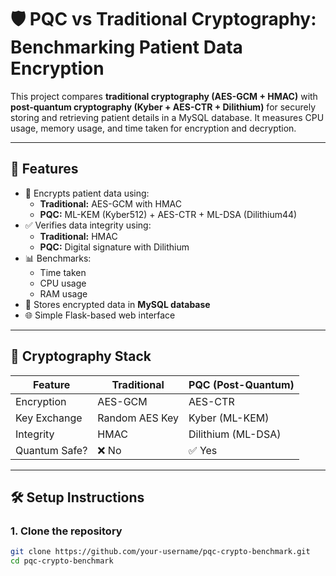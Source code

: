# 🛡️ PQC vs Traditional Cryptography: Benchmarking Patient Data Encryption

This project compares **traditional cryptography (AES-GCM + HMAC)** with **post-quantum cryptography (Kyber + AES-CTR + Dilithium)** for securely storing and retrieving patient details in a MySQL database. It measures CPU usage, memory usage, and time taken for encryption and decryption.

---

## 🚀 Features

- 🔐 Encrypts patient data using:
  - **Traditional:** AES-GCM with HMAC
  - **PQC:** ML-KEM (Kyber512) + AES-CTR + ML-DSA (Dilithium44)
- ✅ Verifies data integrity using:
  - **Traditional:** HMAC
  - **PQC:** Digital signature with Dilithium
- 📊 Benchmarks:
  - Time taken
  - CPU usage
  - RAM usage
- 💾 Stores encrypted data in **MySQL database**
- 🌐 Simple Flask-based web interface

---

## 🧪 Cryptography Stack

| Feature       | Traditional       | PQC (Post-Quantum)          |
|---------------|-------------------|-----------------------------|
| Encryption    | AES-GCM           | AES-CTR                     |
| Key Exchange  | Random AES Key    | Kyber (ML-KEM)              |
| Integrity     | HMAC              | Dilithium (ML-DSA)          |
| Quantum Safe? | ❌ No              | ✅ Yes                       |

---

## 🛠️ Setup Instructions

### 1. Clone the repository

```bash
git clone https://github.com/your-username/pqc-crypto-benchmark.git
cd pqc-crypto-benchmark
